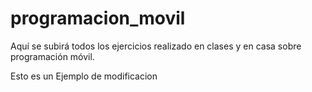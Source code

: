 # programacion_movil
Aquí se subirá todos los ejercicios realizado en clases y en casa sobre programación móvil.


Esto es un Ejemplo de modificacion
